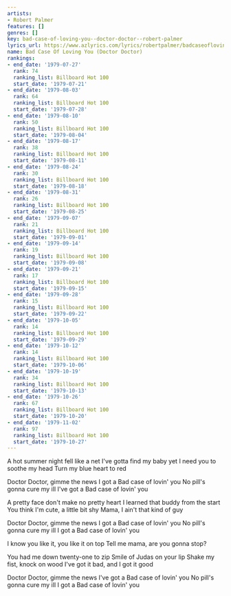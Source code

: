 ```yaml
---
artists:
- Robert Palmer
features: []
genres: []
key: bad-case-of-loving-you--doctor-doctor--robert-palmer
lyrics_url: https://www.azlyrics.com/lyrics/robertpalmer/badcaseoflovingyoudoctordoctor.html
name: Bad Case Of Loving You (Doctor Doctor)
rankings:
- end_date: '1979-07-27'
  rank: 74
  ranking_list: Billboard Hot 100
  start_date: '1979-07-21'
- end_date: '1979-08-03'
  rank: 64
  ranking_list: Billboard Hot 100
  start_date: '1979-07-28'
- end_date: '1979-08-10'
  rank: 50
  ranking_list: Billboard Hot 100
  start_date: '1979-08-04'
- end_date: '1979-08-17'
  rank: 38
  ranking_list: Billboard Hot 100
  start_date: '1979-08-11'
- end_date: '1979-08-24'
  rank: 30
  ranking_list: Billboard Hot 100
  start_date: '1979-08-18'
- end_date: '1979-08-31'
  rank: 26
  ranking_list: Billboard Hot 100
  start_date: '1979-08-25'
- end_date: '1979-09-07'
  rank: 21
  ranking_list: Billboard Hot 100
  start_date: '1979-09-01'
- end_date: '1979-09-14'
  rank: 19
  ranking_list: Billboard Hot 100
  start_date: '1979-09-08'
- end_date: '1979-09-21'
  rank: 17
  ranking_list: Billboard Hot 100
  start_date: '1979-09-15'
- end_date: '1979-09-28'
  rank: 15
  ranking_list: Billboard Hot 100
  start_date: '1979-09-22'
- end_date: '1979-10-05'
  rank: 14
  ranking_list: Billboard Hot 100
  start_date: '1979-09-29'
- end_date: '1979-10-12'
  rank: 14
  ranking_list: Billboard Hot 100
  start_date: '1979-10-06'
- end_date: '1979-10-19'
  rank: 34
  ranking_list: Billboard Hot 100
  start_date: '1979-10-13'
- end_date: '1979-10-26'
  rank: 67
  ranking_list: Billboard Hot 100
  start_date: '1979-10-20'
- end_date: '1979-11-02'
  rank: 97
  ranking_list: Billboard Hot 100
  start_date: '1979-10-27'
---
```


A hot summer night fell like a net
I've gotta find my baby yet
I need you to soothe my head
Turn my blue heart to red

Doctor Doctor, gimme the news I got a
Bad case of lovin' you
No pill's gonna cure my ill I've got a
Bad case of lovin' you

A pretty face don't make no pretty heart
I learned that buddy from the start
You think I'm cute, a little bit shy
Mama, I ain't that kind of guy

Doctor Doctor, gimme the news I got a
Bad case of lovin' you
No pill's gonna cure my ill I got a
Bad case of lovin' you

I know you like it, you like it on top
Tell me mama, are you gonna stop?

You had me down twenty-one to zip
Smile of Judas on your lip
Shake my fist, knock on wood
I've got it bad, and I got it good

Doctor Doctor, gimme the news I've got a
Bad case of lovin' you
No pill's gonna cure my ill I got a
Bad case of lovin' you



